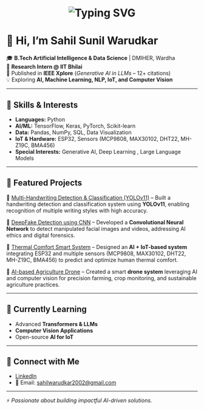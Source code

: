 <h1 align="center">
  <img src="https://readme-typing-svg.demolab.com/?lines=Hi+There%F0%9F%91%8B%F0%9F%8F%BB...!+;I'm+Sahil+Warudkar;AI+%7C+ML+%7C+Data+Science+Enthusiast;Always+learning+new+things!" alt="Typing SVG">
</h1>

# 👋 Hi, I’m Sahil Sunil Warudkar  

🎓 **B.Tech Artificial Intelligence & Data Science** | DMIHER, Wardha  
🔬 **Research Intern @ IIT Bhilai**  
📑 Published in **IEEE Xplore** (*Generative AI in LLMs* – 12+ citations)   
💡 Exploring **AI, Machine Learning, NLP, IoT, and Computer Vision**  

---

## 🚀 Skills & Interests  
- **Languages:** Python  
- **AI/ML:** TensorFlow, Keras, PyTorch, Scikit-learn  
- **Data:** Pandas, NumPy, SQL, Data Visualization  
- **IoT & Hardware:** ESP32, Sensors (MCP9808, MAX30102, DHT22, MH-Z19C, BMA456)  
- **Special Interests:** Generative AI, Deep Learning , Large Language Models  

---

## 📌 Featured Projects  

🔹 [Multi-Handwriting Detection & Classification (YOLOv11)](#) – Built a handwriting detection and classification system using **YOLOv11**, enabling recognition of multiple writing styles with high accuracy.  

🔹 [DeepFake Detection using CNN](#) – Developed a **Convolutional Neural Network** to detect manipulated facial images and videos, addressing AI ethics and digital forensics.  

🔹 [Thermal Comfort Smart System](#) – Designed an **AI + IoT-based system** integrating ESP32 and multiple sensors (MCP9808, MAX30102, DHT22, MH-Z19C, BMA456) to predict and optimize human thermal comfort.  

🔹 [AI-based Agriculture Drone](#) – Created a smart **drone system** leveraging AI and computer vision for precision farming, crop monitoring, and sustainable agriculture practices.  

---

## 🌱 Currently Learning  
- Advanced **Transformers & LLMs**  
- **Computer Vision Applications**  
- Open-source **AI for IoT**  

---

## 🤝 Connect with Me  
- [LinkedIn](https://www.linkedin.com/in/sahil-warudkar-1181a4232)  
- 📧 Email: sahilwarudkar2002@gmail.com  
 

---

⚡ *Passionate about building impactful AI-driven solutions.*  


<!---
Sahilwarudkar27/Sahilwarudkar27 is a ✨ special ✨ repository because its `README.md` (this file) appears on your GitHub profile.
You can click the Preview link to take a look at your changes.
--->
